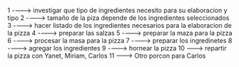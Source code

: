 1 ----> investigar que tipo de ingredientes necesito para su elaboracion y tipo
2 ----> tamaño de la piza depende de los ingredientes seleccionados
3 ----> hacer listado de los ingredientes necesarios para la elaboracion de la pizza
4 ----> preparar las salzas 
5 ----> preparar la maza para la pizza
6 ----> procesar la masa para la pizza
7 ----> preparar los ingredinetes 
8 ----> agregar los ingredientes 
9 ----> hornear la pizza
10 ---> repartir la pizza con Yanet, Miriam, Carlos 
11 ---> Otro porcon para Carlos